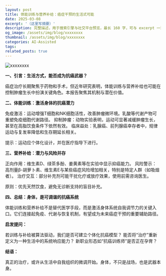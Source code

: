```yaml
---
layout: post
title: 体能训练与营养补给：癌症干预的生活式可能
date: 2025-03-08
excerpt: '（这里写摘要）'
description: 完整描述，用于搜索引擎与社交平台预览，最长 160 字，可与 excerpt 一致
og_image: /assets/img/blog/xxxxxxxx
thumbnail: /assets/img/blog/xxxxxxxx
categories: AI-Assisted
tags: 
related_posts: true
---
```


<img src="/assets/img/blog/xxxxxxxx" alt="xxxxxxxx">

**一、引言：生活方式，能否成为抗癌武器？**

癌症治疗长期聚焦于药物和手术，但近年研究表明，体能训练与营养补给也可能在控制肿瘤生长中扮演关键角色。本报告聚焦其机制与潜在价值。

**二、体能训练：激活身体的抗癌潜力**

免疫激活：运动增强T细胞和NK细胞活性，改善肿瘤微环境。乳酸等代谢产物可重塑免疫细胞代谢路径。 抑制肿瘤：动物实验表明，运动可显著减缓肿瘤生长，甚至在高脂饮食条件下依然有效。 临床益处：乳腺癌、前列腺癌幸存者中，规律运动与复发率降低和生存期延长相关。

提示：运动应个体化设计，并在医疗指导下进行。

**三、营养补给：潜力与风险并存**

正向作用：维生素D、绿茶多酚、姜黄素等在实验中显示抑癌能力。 风险警示：高剂量β-胡萝卜素、维生素E与某些癌症风险增加相关，特别是特定人群（如吸烟者）。 治疗交互：部分补充剂可能干扰化疗或放疗效果，使用前需咨询医生。

原则：优先天然饮食，避免无诊断支持的盲目补充。

**四、总结：身体，是可调谐的抗癌系统**

体能训练和营养补给不是替代医学手段，而是激活身体系统自我调节力的关键入口。它们连接起免疫、代谢与恢复机制，有望成为未来癌症干预的重要辅助路径。

**启发提问：**

若训练与补给被算法驱动，我们是否可建立个体化抗癌模型？ 能否将“治疗”重新定义为一种生活中的系统响应能力？ 新职业形态如“抗癌训练师”是否正在孕育？

**结语：**

真正的治疗，或许从生活中自我组织的微调开始。身体，不只是战场，也是武器本身。